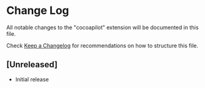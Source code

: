 # Change Log

All notable changes to the "cocoapilot" extension will be documented in this file.

Check [Keep a Changelog](http://keepachangelog.com/) for recommendations on how to structure this file.

## [Unreleased]

- Initial release